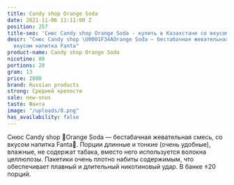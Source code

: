 ```yaml
---
title: Candy shop Orange Soda
date: 2021-11-06 11:11:00 Z
position: 257
title-seo: 'Снюс Candy shop Orange Soda - купить в Казахстане со вкусом  '
descr: "Снюс Candy shop \U0001F34AOrange Soda — бестабачная жевательная смесь, со
  вкусом напитка Fanta"
product-name: Candy shop Orange Soda
nicotine: 80
portions: 20
gram: 13
price: 2800
brand: Russian products
strong: Средней крепости
sale: new-snus
taste: Фанта
image: "/uploads/8.png"
has_availability: false
---
```


Снюс Candy shop 🍊Orange Soda — бестабачная жевательная смесь, со вкусом напитка Fanta🍊. Порции длинные и тонкие (очень удобные), влажные, не содержат табака, вместо него используется волокна целлюлозы. Пакетики очень плотно набиты содержимым, что обеспечивает плавный и длительный никотиновый удар. В банке ±20 порций.
